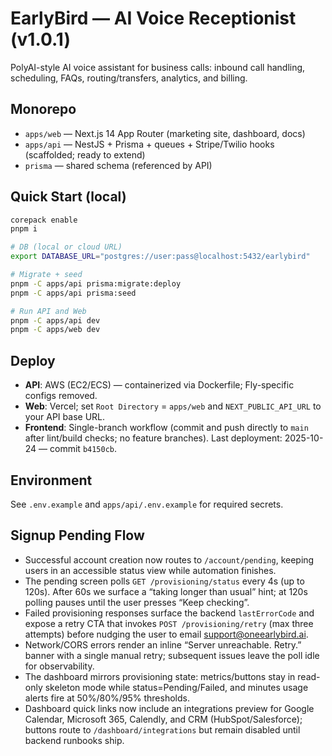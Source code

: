 
# EarlyBird — AI Voice Receptionist (v1.0.1)

PolyAI-style AI voice assistant for business calls: inbound call handling, scheduling, FAQs, routing/transfers, analytics, and billing.

## Monorepo
- `apps/web` — Next.js 14 App Router (marketing site, dashboard, docs)
- `apps/api` — NestJS + Prisma + queues + Stripe/Twilio hooks (scaffolded; ready to extend)
- `prisma` — shared schema (referenced by API)

## Quick Start (local)
```bash
corepack enable
pnpm i

# DB (local or cloud URL)
export DATABASE_URL="postgres://user:pass@localhost:5432/earlybird"

# Migrate + seed
pnpm -C apps/api prisma:migrate:deploy
pnpm -C apps/api prisma:seed

# Run API and Web
pnpm -C apps/api dev
pnpm -C apps/web dev
```

## Deploy
- **API**: AWS (EC2/ECS) — containerized via Dockerfile; Fly-specific configs removed.
- **Web**: Vercel; set `Root Directory` = `apps/web` and `NEXT_PUBLIC_API_URL` to your API base URL.
- **Frontend**: Single-branch workflow (commit and push directly to `main` after lint/build checks; no feature branches). Last deployment: 2025-10-24 — commit `b4150cb`.

## Environment
See `.env.example` and `apps/api/.env.example` for required secrets.

## Signup Pending Flow
- Successful account creation now routes to `/account/pending`, keeping users in an accessible status view while automation finishes.
- The pending screen polls `GET /provisioning/status` every 4s (up to 120s). After 60s we surface a “taking longer than usual” hint; at 120s polling pauses until the user presses “Keep checking”.
- Failed provisioning responses surface the backend `lastErrorCode` and expose a retry CTA that invokes `POST /provisioning/retry` (max three attempts) before nudging the user to email support@oneearlybird.ai.
- Network/CORS errors render an inline “Server unreachable. Retry.” banner with a single manual retry; subsequent issues leave the poll idle for observability.
- The dashboard mirrors provisioning state: metrics/buttons stay in read-only skeleton mode while status=Pending/Failed, and minutes usage alerts fire at 50%/80%/95% thresholds.
- Dashboard quick links now include an integrations preview for Google Calendar, Microsoft 365, Calendly, and CRM (HubSpot/Salesforce); buttons route to `/dashboard/integrations` but remain disabled until backend runbooks ship.
